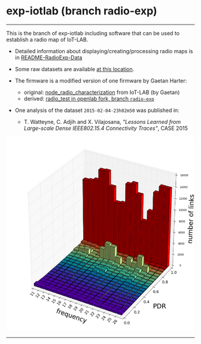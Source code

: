 # exp-iotlab (branch radio-exp)

---------------------------------------------------------------------------

This is the branch of exp-iotlab including software that can be used
to establish a radio map of IoT-LAB.

* Detailed information about displaying/creating/processing radio maps is in [README-RadioExp-Data](tools/README-RadioExp-Data.md)

* Some raw datasets are available [at this location](http://hipercom.inria.fr/IoT-LAB-dataset/).

* The firmware is a modified version of one firmware by Gaetan Harter:
  * original: [node_radio_characterization](https://github.com/iot-lab/openlab/tree/master/appli/iotlab/node_radio_characterization) from IoT-LAB (by Gaetan)
  * derived: [radio_test in openlab fork, branch ``radio-exp``](https://github.com/adjih/openlab/tree/radio-exp/devel/radio_test)


* One analysis of the dataset `2015-02-04-23h02m50` was published in:
  * T. Watteyne, C. Adjih and X. Vilajosana,
  *"Lessons Learned from Large-scale Dense IEEE802.15.4 Connectivity Traces"*,
  CASE 2015

![Screenshot](doc/link-channel-3d-col0.png)

---------------------------------------------------------------------------
